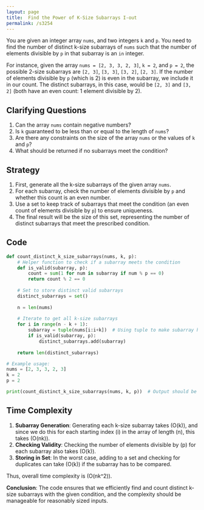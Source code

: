 ```yaml
---
layout: page
title:  Find the Power of K-Size Subarrays I-out
permalink: /s3254
---
```


You are given an integer array `nums`, and two integers `k` and `p`. You need to find the number of distinct k-size subarrays of `nums` such that the number of elements divisible by `p` in that subarray is an `in` integer.

For instance, given the array `nums = [2, 3, 3, 2, 3]`, `k = 2`, and `p = 2`, the possible 2-size subarrays are `[2, 3]`, `[3, 3]`, `[3, 2]`, `[2, 3]`. If the number of elements divisible by `p` (which is 2) is even in the subarray, we include it in our count. The distinct subarrays, in this case, would be `[2, 3]` and `[3, 2]` (both have an even count: 1 element divisible by 2).

## Clarifying Questions

1. Can the array `nums` contain negative numbers?
2. Is `k` guaranteed to be less than or equal to the length of `nums`?
3. Are there any constraints on the size of the array `nums` or the values of `k` and `p`?
4. What should be returned if no subarrays meet the condition?

## Strategy

1. First, generate all the k-size subarrays of the given array `nums`.
2. For each subarray, check the number of elements divisible by `p` and whether this count is an even number.
3. Use a set to keep track of subarrays that meet the condition (an even count of elements divisible by `p`) to ensure uniqueness.
4. The final result will be the size of this set, representing the number of distinct subarrays that meet the prescribed condition.

## Code

```python
def count_distinct_k_size_subarrays(nums, k, p):
    # Helper function to check if a subarray meets the condition
    def is_valid(subarray, p):
        count = sum(1 for num in subarray if num % p == 0)
        return count % 2 == 0
    
    # Set to store distinct valid subarrays
    distinct_subarrays = set()
    
    n = len(nums)
    
    # Iterate to get all k-size subarrays
    for i in range(n - k + 1):
        subarray = tuple(nums[i:i+k])  # Using tuple to make subarray hashable for the set
        if is_valid(subarray, p):
            distinct_subarrays.add(subarray)
    
    return len(distinct_subarrays)

# Example usage:
nums = [2, 3, 3, 2, 3]
k = 2
p = 2

print(count_distinct_k_size_subarrays(nums, k, p))  # Output should be the number of distinct valid subarrays
```

## Time Complexity

1. **Subarray Generation**: Generating each k-size subarray takes \(O(k)\), and since we do this for each starting index \(i\) in the array of length \(n\), this takes \(O(nk)\).
2. **Checking Validity**: Checking the number of elements divisible by \(p\) for each subarray also takes \(O(k)\).
3. **Storing in Set**: In the worst case, adding to a set and checking for duplicates can take \(O(k)\) if the subarray has to be compared.

Thus, overall time complexity is \(O(nk^2)\).

**Conclusion**: The code ensures that we efficiently find and count distinct k-size subarrays with the given condition, and the complexity should be manageable for reasonably sized inputs.